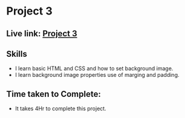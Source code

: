 # Project 3
 ## **Live link:** **[Project 3](https://ephemeral-naiad-cc0e41.netlify.app/)**

## Skills
- I learn basic HTML and CSS and how to set background image.
- I learn background image properties use of marging and padding.


## Time taken to Complete:
- It takes 4Hr to complete this project.
  